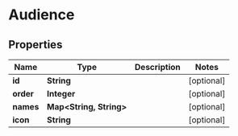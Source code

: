 
# Audience

## Properties
Name | Type | Description | Notes
------------ | ------------- | ------------- | -------------
**id** | **String** |  |  [optional]
**order** | **Integer** |  |  [optional]
**names** | **Map&lt;String, String&gt;** |  |  [optional]
**icon** | **String** |  |  [optional]



